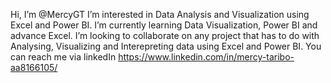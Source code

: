 Hi, I’m @MercyGT
I’m interested in Data Analysis and Visualization using Excel and Power BI.
I’m currently learning Data Visualization, Power BI and advance Excel.
I’m looking to collaborate on any project that has to do with Analysing, Visualizing and Interepreting data using Excel and Power BI.
You can reach me via linkedIn https://www.linkedin.com/in/mercy-taribo-aa8166105/ 

<!---
MercyGT/MercyGT is a ✨ special ✨ repository because its `README.md` (this file) appears on your GitHub profile.
You can click the Preview link to take a look at your changes.
--->
